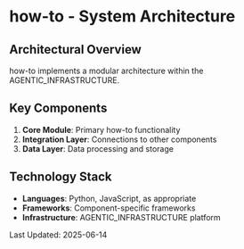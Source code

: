# how-to - System Architecture

## Architectural Overview

how-to implements a modular architecture within the AGENTIC_INFRASTRUCTURE.

## Key Components

1. **Core Module**: Primary how-to functionality
2. **Integration Layer**: Connections to other components
3. **Data Layer**: Data processing and storage

## Technology Stack

- **Languages**: Python, JavaScript, as appropriate
- **Frameworks**: Component-specific frameworks
- **Infrastructure**: AGENTIC_INFRASTRUCTURE platform

Last Updated: 2025-06-14
